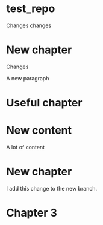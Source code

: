 # test_repo

Changes changes

# New chapter

Changes

A new paragraph

# Useful chapter

# New content

A lot of content

# New chapter

I add this change to the new branch.

# Chapter 3
